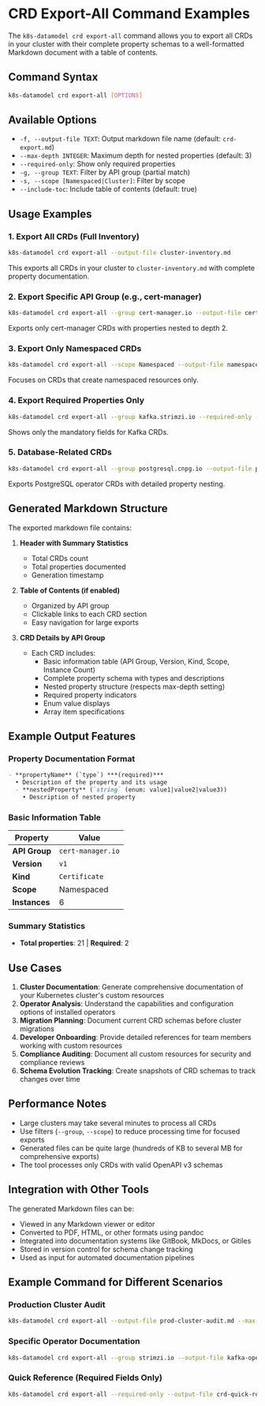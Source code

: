 # CRD Export-All Command Examples

The `k8s-datamodel crd export-all` command allows you to export all CRDs in your cluster with their complete property schemas to a well-formatted Markdown document with a table of contents.

## Command Syntax

```bash
k8s-datamodel crd export-all [OPTIONS]
```

## Available Options

- `-f, --output-file TEXT`: Output markdown file name (default: `crd-export.md`)
- `--max-depth INTEGER`: Maximum depth for nested properties (default: 3)
- `--required-only`: Show only required properties
- `-g, --group TEXT`: Filter by API group (partial match)
- `-s, --scope [Namespaced|Cluster]`: Filter by scope
- `--include-toc`: Include table of contents (default: true)

## Usage Examples

### 1. Export All CRDs (Full Inventory)

```bash
k8s-datamodel crd export-all --output-file cluster-inventory.md
```

This exports all CRDs in your cluster to `cluster-inventory.md` with complete property documentation.

### 2. Export Specific API Group (e.g., cert-manager)

```bash
k8s-datamodel crd export-all --group cert-manager.io --output-file cert-manager-crds.md --max-depth 2
```

Exports only cert-manager CRDs with properties nested to depth 2.

### 3. Export Only Namespaced CRDs

```bash
k8s-datamodel crd export-all --scope Namespaced --output-file namespaced-crds.md
```

Focuses on CRDs that create namespaced resources only.

### 4. Export Required Properties Only

```bash
k8s-datamodel crd export-all --group kafka.strimzi.io --required-only --output-file kafka-required.md
```

Shows only the mandatory fields for Kafka CRDs.

### 5. Database-Related CRDs

```bash
k8s-datamodel crd export-all --group postgresql.cnpg.io --output-file postgresql-inventory.md --max-depth 3
```

Exports PostgreSQL operator CRDs with detailed property nesting.

## Generated Markdown Structure

The exported markdown file contains:

1. **Header with Summary Statistics**
   - Total CRDs count
   - Total properties documented
   - Generation timestamp

2. **Table of Contents (if enabled)**
   - Organized by API group
   - Clickable links to each CRD section
   - Easy navigation for large exports

3. **CRD Details by API Group**
   - Each CRD includes:
     - Basic information table (API Group, Version, Kind, Scope, Instance Count)
     - Complete property schema with types and descriptions
     - Nested property structure (respects max-depth setting)
     - Required property indicators
     - Enum value displays
     - Array item specifications

## Example Output Features

### Property Documentation Format

```markdown
- **propertyName** (`type`) ***(required)***
  • Description of the property and its usage
  - **nestedProperty** (`string` (enum: value1|value2|value3))
    • Description of nested property
```

### Basic Information Table

| Property | Value |
|----------|-------|
| **API Group** | `cert-manager.io` |
| **Version** | `v1` |
| **Kind** | `Certificate` |
| **Scope** | Namespaced |
| **Instances** | 6 |

### Summary Statistics

- **Total properties**: 21 | **Required**: 2

## Use Cases

1. **Cluster Documentation**: Generate comprehensive documentation of your Kubernetes cluster's custom resources
2. **Operator Analysis**: Understand the capabilities and configuration options of installed operators
3. **Migration Planning**: Document current CRD schemas before cluster migrations
4. **Developer Onboarding**: Provide detailed references for team members working with custom resources
5. **Compliance Auditing**: Document all custom resources for security and compliance reviews
6. **Schema Evolution Tracking**: Create snapshots of CRD schemas to track changes over time

## Performance Notes

- Large clusters may take several minutes to process all CRDs
- Use filters (`--group`, `--scope`) to reduce processing time for focused exports
- Generated files can be quite large (hundreds of KB to several MB for comprehensive exports)
- The tool processes only CRDs with valid OpenAPI v3 schemas

## Integration with Other Tools

The generated Markdown files can be:
- Viewed in any Markdown viewer or editor
- Converted to PDF, HTML, or other formats using pandoc
- Integrated into documentation systems like GitBook, MkDocs, or Gitiles
- Stored in version control for schema change tracking
- Used as input for automated documentation pipelines

## Example Command for Different Scenarios

### Production Cluster Audit
```bash
k8s-datamodel crd export-all --output-file prod-cluster-audit.md --max-depth 2
```

### Specific Operator Documentation
```bash
k8s-datamodel crd export-all --group strimzi.io --output-file kafka-operator-docs.md
```

### Quick Reference (Required Fields Only)
```bash
k8s-datamodel crd export-all --required-only --output-file crd-quick-reference.md --max-depth 1
```
